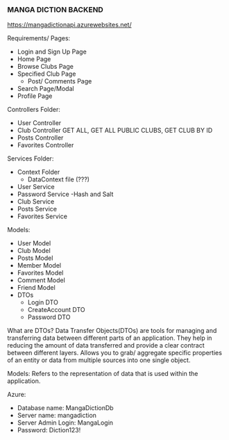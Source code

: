 ### MANGA DICTION BACKEND

https://mangadictionapi.azurewebsites.net/ 


Requirements/ Pages:
- Login and Sign Up Page
- Home Page
- Browse Clubs Page
- Specified Club Page
    - Post/ Comments Page
- Search Page/Modal 
- Profile Page


Controllers Folder: 
- User Controller
- Club Controller
    GET ALL, GET ALL PUBLIC CLUBS, GET CLUB BY ID
- Posts Controller
- Favorites Controller


Services Folder:
- Context Folder
    - DataContext file (???)
- User Service
- Password Service
    -Hash and Salt
- Club Service
- Posts Service
- Favorites Service


Models: 
- User Model
- Club Model
- Posts Model
- Member Model
- Favorites Model
- Comment Model
- Friend Model
- DTOs
    - Login DTO
    - CreateAccount DTO
    - Password DTO


What are DTOs?
    Data Transfer Objects(DTOs) are tools for managing and transferring data between different parts of an application.
    They help in reducing the amount of data transferred and provide a clear contract between different layers.
    Allows you to grab/ aggregate specific properties of an entity or data from multiple sources into one single object.

Models:
    Refers to the representation of data that is used within the application. 


Azure:
- Database name: MangaDictionDb
- Server name: mangadiction
- Server Admin Login: MangaLogin
- Password: Diction123!

